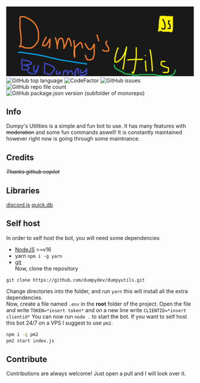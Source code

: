 ![banner](https://github.com/dumpydev/dumpyutils/blob/master/dumpyutils.png?raw=true)
![GitHub top language](https://img.shields.io/github/languages/top/dumpydev/dumpyutils)
![CodeFactor](https://www.codefactor.io/repository/github/dumpydev/dumpyutils/badge)
![GitHub issues](https://img.shields.io/github/issues/dumpydev/dumpyutils)
![GitHub repo file count](https://img.shields.io/github/directory-file-count/dumpydev/dumpyutils)
![GitHub package.json version (subfolder of monorepo)](https://img.shields.io/github/package-json/v/dumpydev/dumpyutils?filename=package.json)        
## Info
Dumpy's Utilities is a simple and fun bot to use. It has many features with ~~moderation~~ and some fun commands aswell!
It is constantly maintained however right now is going through some maintnance.

## Credits
~~*Thanks github copilot*~~

## Libraries
[discord.js](https://github.com/discordjs)
[quick.db](https://github.com/plexidev/quick.db)

## Self host
In order to self host the bot, you will need some dependencies
- [NodeJS](https://nodejs.org) >=v16    
- yarn `npm i -g yarn`      
- [git](https://git-scm.com)  
Now, clone the repository
```
git clone https://github.com/dumpydev/dumpyutils.git
```  
Change directories into the folder, and run `yarn` this will install all the extra dependencies.    
Now, create a file named `.env` in the **root** folder of the project. Open the file and write ```TOKEN=*insert token*``` and on a new line write ```CLIENTID=*insert clientid*```
You can now run `node .` to start the bot. 
If you want to self host this bot 24/7 on a VPS I suggest to use `pm2`.
```bash
npm i -g pm2
pm2 start index.js
```

## Contribute
Contributions are always welcome!
Just open a pull and I will look over it.

